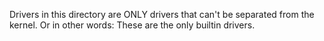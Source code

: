 Drivers in this directory are ONLY drivers that can't be separated from the kernel. Or in other words: These are the only builtin drivers.